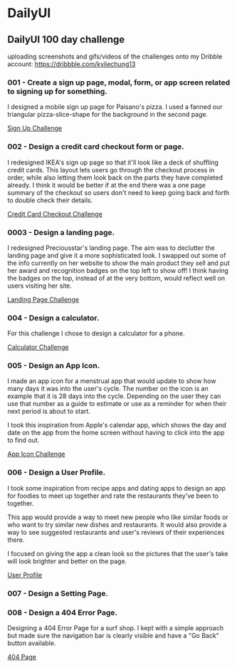 # DailyUI
## DailyUI 100 day challenge
uploading screenshots and gifs/videos of the challenges onto my Dribble account: https://dribbble.com/kyliechung13

### 001 - Create a sign up page, modal, form, or app screen related to signing up for something.
I designed a mobile sign up page for Paisano's pizza. I used a fanned our triangular pizza-slice-shape for the background in the second page.

[Sign Up Challenge](https://dribbble.com/shots/11791757-Sign-Up-Page?utm_source=Clipboard_Shot&utm_campaign=kyliechung13&utm_content=Sign%20Up%20Page&utm_medium=Social_Share)

### 002 - Design a credit card checkout form or page.
I redesigned IKEA's sign up page so that it'll look like a deck of shuffling credit cards. This layout lets users go through the checkout process in order, while also letting them look back on the parts they have completed already. I think it would be better if at the end there was a one page summary of the checkout so users don't need to keep going back and forth to double check their details.

[Credit Card Checkout Challenge](https://dribbble.com/shots/11791757-Sign-Up-Page?utm_source=Clipboard_Shot&utm_campaign=kyliechung13&utm_content=Sign%20Up%20Page&utm_medium=Social_Share)

### 0003 - Design a landing page.
I redesigned Preciousstar's landing page. The aim was to declutter the landing page and give it a more sophisticated look.
I swapped out some of the info currently on her website to show the main product they sell and put her award and recognition badges on the top left to show off! I think having the badges on the top, instead of at the very bottom, would reflect well on users visiting her site.

[Landing Page Challenge](https://dribbble.com/shots/11869354-DailyUI-003-Landing-page?utm_source=Clipboard_Shot&utm_campaign=kyliechung13&utm_content=DailyUI%20003%20Landing%20page&utm_medium=Social_Share)

### 004 - Design a calculator.
For this challenge I chose to design a calculator for a phone.

[Calculator Challenge](https://dribbble.com/shots/11895254-DailyUI-004-Calculator-Challenge?utm_source=Clipboard_Shot&utm_campaign=kyliechung13&utm_content=DailyUI%20004%20Calculator%20Challenge&utm_medium=Social_Share)

### 005 - Design an App Icon.
I made an app icon for a menstrual app that would update to show how many days it was into the user's cycle. The number on the icon is an example that it is 28 days into the cycle.
Depending on the user they can use that number as a guide to estimate or use as a reminder for when their next period is about to start.

I took this inspiration from Apple's calendar app, which shows the day and date on the app from the home screen without having to click into the app to find out.

[App Icon Challenge](https://dribbble.com/shots/11945897-DailyUI-005-App-Icon?utm_source=Clipboard_Shot&utm_campaign=kyliechung13&utm_content=DailyUI%20005%20App%20Icon&utm_medium=Social_Share)

### 006 - Design a User Profile.
I took some inspiration from recipe apps and dating apps to design an app for foodies to meet up together and rate the restaurants they've been to together.

This app would provide a way to meet new people who like similar foods or who want to try similar new dishes and restaurants. It would also provide a way to see suggested restaurants and user's reviews of their experiences there.

I focused on giving the app a clean look so the pictures that the user's take will look brighter and better on the page.

[User Profile](https://dribbble.com/shots/11960147-DailyUI-006-User-Profile?utm_source=Clipboard_Shot&utm_campaign=kyliechung13&utm_content=DailyUI%20006%20User%20Profile&utm_medium=Social_Share)

### 007 - Design a Setting Page.

### 008 - Design a 404 Error Page.
Designing a 404 Error Page for a surf shop. I kept with a simple approach but made sure the navigation bar is clearly visible and have a "Go Back" button available. 

[404 Page](https://dribbble.com/shots/12003542-DailyUI-008-404-Error-Page?utm_source=Clipboard_Shot&utm_campaign=kyliechung13&utm_content=DailyUI%20008%20404%20Error%20Page&utm_medium=Social_Share)
